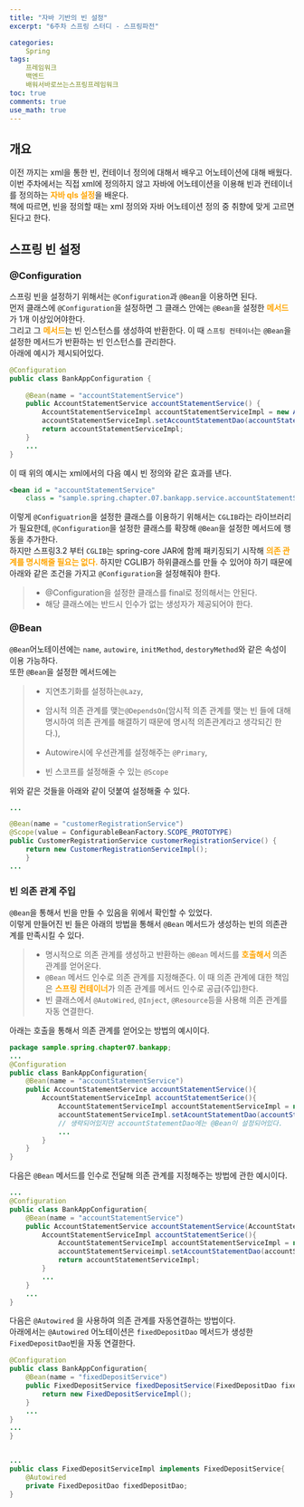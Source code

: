 ```yaml
---
title: "자바 기반의 빈 설정"
excerpt: "6주차 스프링 스터디 - 스프링파전"

categories:
    Spring
tags:
    프레임워크
    백엔드
    배워서바로쓰는스프링프레임워크
toc: true
comments: true
use_math: true
---
```

<style type = 'text/css'>
    .o{
    font-weight: bold;
    color:orange;
    }

</style>

## 개요  
이전 까지는 xml을 통한 빈, 컨테이너 정의에 대해서 배우고 어노테이션에 대해 배웠다. 이번 주차에서는 직접 xml에 정의하지 않고 자바에 어노테이션을 이용해 빈과 컨테이너를 정의하는 <span class = "o">자바 qls 설정</span>을 배운다.  
책에 따르면, 빈을 정의할 때는 xml 정의와 자바 어노테이션 정의 중 취향에 맞게 고르면 된다고 한다.  

## 스프링 빈 설정  
### @Configuration
스프링 빈을 설정하기 위해서는 `@Configuration`과 `@Bean`을 이용하면 된다.  
먼저 클래스에 `@Configuration`을 설정하면 그 클래스 안에는 `@Bean`을 설정한 <span class = "o">메서드</span>가 1개 이상있어야한다.  
그리고 그 <span class ="o">메서드</span>는  빈 인스턴스를 생성하여 반환한다. 이 때 `스프링 컨테이너`는 `@Bean`을 설정한 메서드가 반환하는 빈 인스턴스를 관리한다.  
아래에 예시가 제시되어있다.  

```java  
@Configuration
public class BankAppConfiguration {
    
    @Bean(name = "accountStatementService")
    public AccountStatementService accountStatementService() {
        AccountStatementServiceImpl accountStatementServiceImpl = new AccountStatementServiceImpl();
        accountStatementServiceImpl.setAccountStatementDao(accountStatementDao());
        return accountStatementServiceImpl;
    }
    ...
}
```  
이 때 위의 예시는 xml에서의 다음 예시 빈 정의와 같은 효과를 낸다.  

```xml  
<bean id = "accountStatementService" 
    class = "sample.spring.chapter.07.bankapp.service.accountStatementServiceImpl"/>
```  

이렇게 `@Configuatrion`을 설정한 클래스를 이용하기 위해서는 `CGLIB`라는 라이브러리가 필요한데, `@Configuration`을 설정한 클래스를 확장해 `@Bean`을 설정한 메서드에 행동을 추가한다.  
하지만 스프링3.2 부터 `CGLIB`는 spring-core JAR에 함께 패키징되기 시작해 <span class = "o">의존 관계를 명시해줄 필요는 없다.</span> 하지만 CGLIB가 하위클래스를 만들 수 있어야 하기 때문에 아래와 같은 조건을 가지고 `@Configuration`을 설정해줘야 한다.  

> + @Configuration을 설정한 클래스를 final로 정의해서는 안된다.  
> + 해당 클래스에는 반드시 인수가 없는 생성자가 제공되어야 한다.  

### @Bean  
`@Bean`어노테이션에는 `name`, `autowire`, `initMethod`, `destoryMethod`와 같은 속성이 이용 가능하다.  
또한 `@Bean`을 설정한 메서드에는  

> + 지연초기화를 설정하는`@Lazy`,  
>
> + 암시적 의존 관계를 맺는`@DependsOn`(암시적 의존 관계를 맺는 빈 들에 대해 명시하여 의존 관계를 해결하기 때문에 명시적 의존관계라고 생각되긴 한다.),  
>
> + Autowire시에 우선관계를 설정해주는 `@Primary`,  
>
> + 빈 스코프를 설정해줄 수 있는 `@Scope`  

위와 같은 것들을 아래와 같이 덧붙여 설정해줄 수 있다.  

```java  
... 

@Bean(name = "customerRegistrationService")
@Scope(value = ConfigurableBeanFactory.SCOPE_PROTOTYPE)
public CustomerRegistrationService customerRegistrationService() {
    return new CustomerRegistrationServiceImpl();
	}  
...
```  
### 빈 의존 관계 주입  
`@Bean`을 통해서 빈을 만들 수 있음을 위에서 확인할 수 있었다.  
이렇게 만들어진 빈 들은 아래의 방법을 통해서 `@Bean` 메서드가 생성하는 빈의 의존관계를 만족시킬 수 있다.  
  
> + 명시적으로 의존 관계를 생성하고 반환하는 `@Bean` 메서드를 <span class ="o"> 호출해서 </span> 의존 관계를 얻어온다.  
> + `@Bean` 메서드 인수로 의존 관계를 지정해준다. 이 때 의존 관계에 대한 책임은 <span class = "o">스프링 컨테이너</span>가 의존 관계를 메서드 인수로 공급(주입)한다.  
> + 빈 클래스에서 `@AutoWired`, `@Inject`, `@Resource`등을 사용해 의존 관계를 자동 연결한다.  

아래는 호출을 통해서 의존 관계를 얻어오는 방법의 예시이다.  
```java  
package sample.spring.chapter07.bankapp;
...
@Configuration
public class BankAppConfiguration{
    @Bean(name = "accountStatementService")
    public AccountStatementService accountStatementService(){
        AccountStatementServiceImpl accountStatementSerice(){
            AccountStatementServiceImpl accountStatementServiceImpl = new  AccountStatementServiceImpl();
            accountStatementServiceImpl.setAcountStatementDao(accountStatementDao()); // accountStatementDao()를 호출해 빈 의존 관계를 얻어온다.
            // 생략되어있지만 accountStatementDao에는 @Bean이 설정되어있다.
            ...
        }
    }
}
```  
다음은 `@Bean` 메서드를 인수로 전달해 의존 관계를 지정해주는 방법에 관한 예시이다.  
```java  
...
@Configuration
public class BankAppConfiguration{
    @Bean(name = "accountStatementService")
    public AccountStatementService accountStatementService(AccountStatementDao accountStatementDao){//인수로서 accountStatementDao를 전달함으로써 의존관계를 설정한다.
        AccountStatementServiceImpl accountStatementSerice(){
            AccountStatementServiceImpl accountStatementServiceImpl = new  AccountStatementServiceImpl();
            accountStatementServiceimpl.setAccountStatementDao(accountStatementDao);
            return accountStatementServiceImpl;
        }
        ...
    }
    ...
}  
```

다음은 `@Autowired` 을 사용하여 의존 관계를 자동연결하는 방법이다.  
아래에서는 `@Autowired` 어노테이션은 `fixedDepositDao` 메서드가 생성한 `FixedDepositDao`빈을 자동 연결한다.
```java  
@Configuration
public class BankAppConfiguration{
    @Bean(name = "fixedDepositService")
    public FixedDepositService fixedDepositService(FixedDepositDao fixedDepositDao){
        return new FixedDepositServiceImpl();
    }
    ...
}
...
}  


...
public class FixedDepositServiceImpl implements FixedDepositService{
    @Autowired
    private FixedDepositDao fixedDepositDao;
}
```  